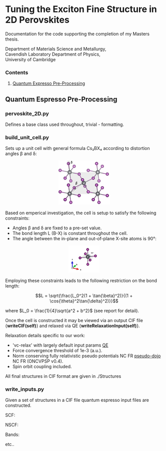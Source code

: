 
# Tuning the Exciton Fine Structure in 2D Perovskites

Documentation for the code supporting the completion of my Masters thesis.  

Department of Materials Science and Metallurgy,  
Cavendish Laboratory Department of Physics,  
University of Cambridge

### Contents

1. [Quantum Expresso Pre-Processing](#quantum-espresso-pre-processing)

## Quantum Espresso Pre-Processing

### pervoskite_2D.py

Defines a base class used throughout, trivial - formatting.

### build_unit_cell.py

Sets up a unit cell with general formula Cs₂BX₄ according to distortion angles β and δ:

<div align="center">
  <img src="https://github.com/williamdavie/Exciton-fine-structure-in-perovskites/blob/main/figures/cell_marked_angles.png" width="33%">
</div>

Based on emperical investigation, the cell is setup to satisfy the following constraints:

- Angles β and δ are fixed to a pre-set value.
- The bond length L (B-X) is constant throughout the cell.
- The angle between the in-plane and out-of-plane X-site atoms is 90°:
<div align="center">
  <img src="https://github.com/williamdavie/Exciton-fine-structure-in-perovskites/blob/main/figures/90degree_marked.png" width="20%">
</div>

Employing these constraints leads to the following restriction on the bond length:

$$L = \sqrt{\frac{L_0^2(1 + \tan{\beta}^2)}{(1 + \cos{\theta}^2\tan{\delta}^2)}}$$

where $L_0 = \frac{1}{4}\sqrt{a^2 + b^2}$ (see report for detail).

Once the cell is constructed it may be viewed via an output CIF file {**writeCIF(self)**} and relaxed via QE {**writeRelaxationInput(self)**}.

Relaxation details specific to our work:

- 'vc-relax' with largely default input params [QE](https://www.quantum-espresso.org/Doc/INPUT_PW.html)
- Force convergence threshold of 1e-3 (a.u.).
- Norm conserving fully relativistic pseudo potentials NC FR [pseudo-dojo](https://www.pseudo-dojo.org/) NC FR (ONCVPSP v0.4).
- Spin orbit coupling included.

All final structures in CIF format are given in ./Structures

### write_inputs.py

Given a set of structures in a CIF file quantum espresso input files are constructed. 

SCF:

NSCF:

Bands:

etc..


